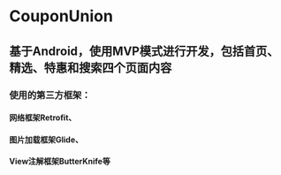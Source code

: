 # CouponUnion
## 基于Android，使用MVP模式进行开发，包括首页、精选、特惠和搜索四个页面内容
### 使用的第三方框架： 
#### 网络框架Retrofit、
#### 图片加载框架Glide、 
#### View注解框架ButterKnife等
